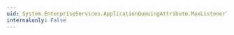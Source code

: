 ```yaml
---
uid: System.EnterpriseServices.ApplicationQueuingAttribute.MaxListenerThreads
internalonly: False
---
```

